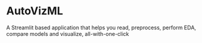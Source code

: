 # AutoVizML
A Streamlit based application that helps you read, preprocess, perform EDA, compare models and visualize, all-with-one-click
